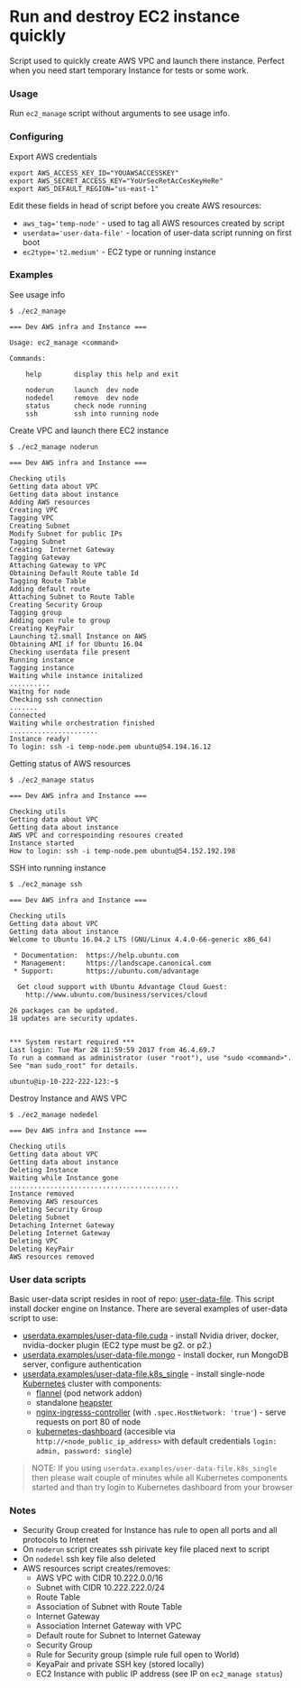 # Run and destroy EC2 instance quickly

Script used to quickly create AWS VPC and launch there instance. Perfect when you need
start temporary Instance for tests or some work.

### Usage

Run `ec2_manage` script without arguments to see usage info.

### Configuring

Export AWS credentials

```
export AWS_ACCESS_KEY_ID="YOUAWSACCESSKEY"
export AWS_SECRET_ACCESS_KEY="YoUrSecRetAcCesKeyHeRe"
export AWS_DEFAULT_REGION="us-east-1"
```

Edit these fields in head of script before you create AWS resources:

- `aws_tag='temp-node'` - used to tag all AWS resources created by script
- `userdata='user-data-file'` - location of user-data script running on first boot
- `ec2type='t2.medium'` - EC2 type or running instance

### Examples

See usage info

```
$ ./ec2_manage

=== Dev AWS infra and Instance ===

Usage: ec2_manage <command>

Commands:

    help        display this help and exit

    noderun     launch  dev node
    nodedel     remove  dev node
    status      check node running
    ssh         ssh into running node

```

Create VPC and launch there EC2 instance

```
$ ./ec2_manage noderun

=== Dev AWS infra and Instance ===

Checking utils
Getting data about VPC
Getting data about instance
Adding AWS resources
Creating VPC
Tagging VPC
Creating Subnet
Modify Subnet for public IPs
Tagging Subnet
Creating  Internet Gateway
Tagging Gateway
Attaching Gateway to VPC
Obtaining Default Route table Id
Tagging Route Table
Adding default route
Attaching Subnet to Route Table
Creating Security Group
Tagging group
Adding open rule to group
Creating KeyPair
Launching t2.small Instance on AWS
Obtaining AMI if for Ubuntu 16.04
Checking userdata file present
Running instance
Tagging instance
Waiting while instance initalized
..........
Waitng for node
Checking ssh connection
.......
Connected
Waiting while orchestration finished
......................
Instance ready!
To login: ssh -i temp-node.pem ubuntu@54.194.16.12
```

Getting status of AWS resources

```
$ ./ec2_manage status

=== Dev AWS infra and Instance ===

Checking utils
Getting data about VPC
Getting data about instance
AWS VPC and correspoinding resoures created
Instance started
How to login: ssh -i temp-node.pem ubuntu@54.152.192.198
```

SSH into running instance

```
$ ./ec2_manage ssh

=== Dev AWS infra and Instance ===

Checking utils
Getting data about VPC
Getting data about instance
Welcome to Ubuntu 16.04.2 LTS (GNU/Linux 4.4.0-66-generic x86_64)

 * Documentation:  https://help.ubuntu.com
 * Management:     https://landscape.canonical.com
 * Support:        https://ubuntu.com/advantage

  Get cloud support with Ubuntu Advantage Cloud Guest:
    http://www.ubuntu.com/business/services/cloud

26 packages can be updated.
18 updates are security updates.


*** System restart required ***
Last login: Tue Mar 28 11:59:59 2017 from 46.4.69.7
To run a command as administrator (user "root"), use "sudo <command>".
See "man sudo_root" for details.

ubuntu@ip-10-222-222-123:~$
```

Destroy Instance and AWS VPC

```
$ ./ec2_manage nodedel

=== Dev AWS infra and Instance ===

Checking utils
Getting data about VPC
Getting data about instance
Deleting Instance
Waiting while Instance gone
..........................................
Instance removed
Removing AWS resources
Deleting Security Group
Deleting Subnet
Detaching Internet Gateway
Deleting Internet Gateway
Deleting VPC
Deleting KeyPair
AWS resources removed
```

### User data scripts

Basic user-data script resides in root of repo: [user-data-file](user-data-file). This script install docker engine on Instance.
There are several examples of user-data script to use:

- [userdata.examples/user-data-file.cuda](userdata.examples/user-data-file.cuda) - install Nvidia driver, docker, nvidia-docker plugin (EC2 type must be g2. or p2.)
- [userdata.examples/user-data-file.mongo](userdata.examples/user-data-file.mongo) - install docker, run MongoDB server, configure authentication
- [userdata.examples/user-data-file.k8s_single](userdata.examples/user-data-file.k8s_single) - install single-node [Kubernetes](https://kubernetes.io/) cluster with components:
    - [flannel](https://kubernetes.io/docs/concepts/cluster-administration/addons/) (pod network addon)
    - standalone [heapster](https://github.com/kubernetes/heapster)
    - [nginx-ingresss-controller](https://github.com/kubernetes/ingress/tree/master/controllers/nginx) (with `.spec.HostNetwork: 'true'`) - serve requests on port 80 of node
    - [kubernetes-dashboard](https://github.com/kubernetes/dashboard) (accesible via `http://<node_public_ip_address>` with default credentials `login: admin, password: single`)

>NOTE: If you using `userdata.examples/user-data-file.k8s_single` then please wait couple of minutes while all Kubernetes components started and than try login to Kubernetes dashboard from your browser


### Notes

- Security Group created for Instance has rule to open all ports and all protocols to Internet
- On `noderun` script creates ssh pirivate key file placed next to script
- On `nodedel` ssh key file also deleted
- AWS resources script creates/removes:
  - AWS VPC with CIDR 10.222.0.0/16
  - Subnet with CIDR 10.222.222.0/24
  - Route Table
  - Association of Subnet with Route Table
  - Internet Gateway
  - Association Internet Gateway with VPC
  - Default route for Subnet to Internet Gateway
  - Security Group
  - Rule for Security group (simple rule full open to World)
  - KeyaPair and private SSH key (stored locally)
  - EC2 Instance with public IP address (see IP on `ec2_manage status`)
